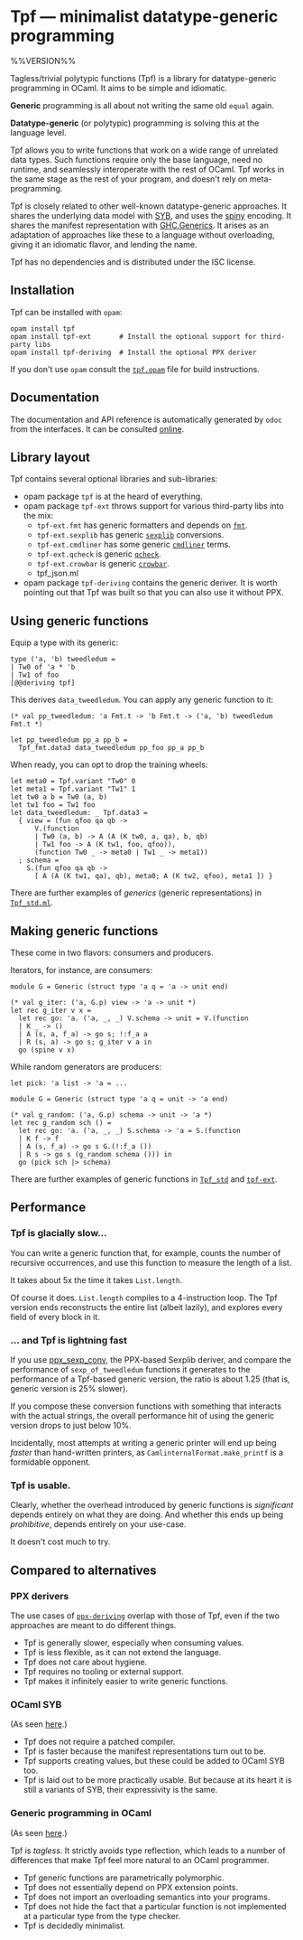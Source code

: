 # Tpf — minimalist datatype-generic programming

%%VERSION%%

Tagless/trivial polytypic functions (Tpf) is a library for datatype-generic
programming in OCaml. It aims to be simple and idiomatic.

**Generic** programming is all about not writing the same old `equal` again.

**Datatype-generic** (or polytypic) programming is solving this at the language
level.

Tpf allows you to write functions that work on a wide range of unrelated data
types. Such functions require only the base language, need no runtime, and
seamlessly interoperate with the rest of OCaml. Tpf works in the same stage as
the rest of your program, and doesn't rely on meta-programming.

Tpf is closely related to other well-known datatype-generic approaches.
It shares the underlying data model with [SYB][syb], and uses the
[spiny][syb-reloaded] encoding. It shares the manifest representation with
[GHC.Generics][ghc-generics]. It arises as an adaptation of approaches like
these to a language without overloading, giving it an idiomatic flavor, and
lending the name.

Tpf has no dependencies and is distributed under the ISC license.

[syb]: https://wiki.haskell.org/Scrap_your_boilerplate
[syb-reloaded]: https://www.cs.ox.ac.uk/bruno.oliveira/SYB0.pdf
[ghc-generics]: https://wiki.haskell.org/GHC.Generics

## Installation

Tpf can be installed with `opam`:

    opam install tpf
    opam install tpf-ext       # Install the optional support for third-party libs
    opam install tpf-deriving  # Install the optional PPX deriver

If you don't use `opam` consult the [`tpf.opam`](tpf.opam) file for build
instructions.

## Documentation

The documentation and API reference is automatically generated by `odoc` from
the interfaces. It can be consulted [online][doc].

[doc]: https://pqwy.github.io/tpf/doc

## Library layout

Tpf contains several optional libraries and sub-libraries:

- opam package `tpf` is at the heard of everything.
- opam package `tpf-ext` throws support for various third-party libs into the
  mix:
  - `tpf-ext.fmt` has generic formatters and depends on [`fmt`][fmt].
  - `tpf-ext.sexplib` has generic [`sexplib`][sexplib] conversions.
  - `tpf-ext.cmdliner` has some generic [`cmdliner`][cmdliner] terms.
  - `tpf-ext.qcheck` is generic [`qcheck`][qcheck].
  - `tpf-ext.crowbar` is generic [`crowbar`][crowbar].
  - tpf_json.ml
- opam package `tpf-deriving` contains the generic deriver. It is worth pointing
  out that Tpf was built so that you can also use it without PPX.

[fmt]: https://erratique.ch/software/fmt
[sexplib]: https://github.com/janestreet/sexplib0
[cmdliner]: https://erratique.ch/software/cmdliner
[qcheck]: https://github.com/c-cube/qcheck
[crowbar]: https://github.com/stedolan/crowbar

## Using generic functions

Equip a type with its generic:

```
type ('a, 'b) tweedledum =
| Tw0 of 'a * 'b
| Tw1 of foo
[@@deriving tpf]
```

This derives `data_tweedledum`. You can apply any generic function to it:

```
(* val pp_tweedledum: 'a Fmt.t -> 'b Fmt.t -> ('a, 'b) tweedledum Fmt.t *)

let pp_tweedledum pp_a pp_b =
  Tpf_fmt.data3 data_tweedledum pp_foo pp_a pp_b
```

When ready, you can opt to drop the training wheels:

```
let meta0 = Tpf.variant "Tw0" 0
let meta1 = Tpf.variant "Tw1" 1
let tw0 a b = Tw0 (a, b)
let tw1 foo = Tw1 foo
let data_tweedledum: _ Tpf.data3 =
  { view = (fun qfoo qa qb ->
      V.(function
      | Tw0 (a, b) -> A (A (K tw0, a, qa), b, qb)
      | Tw1 foo -> A (K tw1, foo, qfoo)),
      (function Tw0 _ -> meta0 | Tw1 _ -> meta1))
  ; schema =
    S.(fun qfoo qa qb ->
      [ A (A (K tw1, qa), qb), meta0; A (K tw2, qfoo), meta1 ]) }
```

There are further examples of *generics* (generic representations) in
[`Tpf_std.ml`](src/tpf_std.ml).

## Making generic functions

These come in two flavors: consumers and producers.

Iterators, for instance, are consumers:

```
module G = Generic (struct type 'a q = 'a -> unit end)

(* val g_iter: ('a, G.p) view -> 'a -> unit *)
let rec g_iter v x =
  let rec go: 'a. ('a, _, _) V.schema -> unit = V.(function
  | K _ -> ()
  | A (s, a, f_a) -> go s; !:f_a a
  | R (s, a) -> go s; g_iter v a in
  go (spine v x)
```

While random generators are producers:

```
let pick: 'a list -> 'a = ...

module G = Generic (struct type 'a q = unit -> 'a end)

(* val g_random: ('a, G.p) schema -> unit -> 'a *)
let rec g_random sch () =
  let rec go: 'a. ('a, _, _) S.schema -> 'a = S.(function
  | K f -> f
  | A (s, f_a) -> go s G.(!:f_a ())
  | R s -> go s (g_random schema ())) in
  go (pick sch |> schema)
```

There are further examples of generic functions in [`Tpf_std`](src/tpf_std.ml)
and [`tpf-ext`](src-ext).

## Performance

### Tpf is glacially slow...

You can write a generic function that, for example, counts the number of
recursive occurrences, and use this function to measure the length of a list.

It takes about 5x the time it takes `List.length`.

Of course it does. `List.length` compiles to a 4-instruction loop. The Tpf
version ends reconstructs the entire list (albeit lazily), and explores every
field of every block in it.

### ... and Tpf is lightning fast

If you use [ppx_sexp_conv][ppx-sexp-conv], the PPX-based Sexplib deriver, and
compare the performance of `sexp_of_tweedledum` functions it generates to the
performance of a Tpf-based generic version, the ratio is about 1.25 (that is,
generic version is 25% slower).

If you compose these conversion functions with something that interacts with the
actual strings, the overall performance hit of using the generic version drops
to just below 10%.

Incidentally, most attempts at writing a generic printer will end up being
*faster* than hand-written printers, as `CamlinternalFormat.make_printf` is
a formidable opponent.

[ppx-sexp-conv]: https://github.com/janestreet/ppx_sexp_conv

### Tpf is usable.

Clearly, whether the overhead introduced by generic functions is *significant*
depends entirely on what they are doing. And whether this ends up being
*prohibitive*, depends entirely on your use-case.

It doesn't cost much to try.

## Compared to alternatives

### PPX derivers

The use cases of [`ppx-deriving`][ppx-deriving] overlap with those of Tpf, even
if the two approaches are meant to do different things.

- Tpf is generally slower, especially when consuming values.
- Tpf is less flexible, as it can not extend the language.
- Tpf does not care about hygiene.
- Tpf requires no tooling or external support.
- Tpf makes it infinitely easier to write generic functions.

### OCaml SYB

(As seen [here][ocaml-syb].)

- Tpf does not require a patched compiler.
- Tpf is faster because the manifest representations turn out to be.
- Tpf supports creating values, but these could be added to OCaml SYB too.
- Tpf is laid out to be more practically usable. But because at its heart it is
  still a variants of SYB, their expressivity is the same.

### Generic programming in OCaml

(As seen [here][generic-programming-in-ocaml].)

Tpf is *tagless*. It strictly avoids type reflection, which leads to a number of
differences that make Tpf feel more natural to an OCaml programmer.

- Tpf generic functions are parametrically polymorphic.
- Tpf does not essentially depend on PPX extension points.
- Tpf does not import an overloading semantics into your programs.
- Tpf does not hide the fact that a particular function is not implemented at a
  particular type from the type checker.
- Tpf is decidedly minimalist.
  
[ppx-deriving]: https://github.com/ocaml-ppx/ppx_deriving
[ocaml-syb]: https://github.com/yallop/ocaml-syb
[generic-programming-in-ocaml]: https://arxiv.org/pdf/1812.11665.pdf
